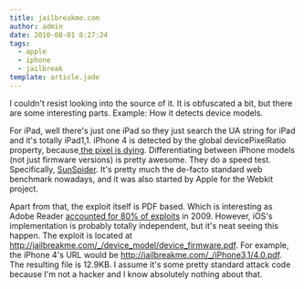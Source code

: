 ```yaml
---
title: jailbreakme.com
author: admin
date: 2010-08-01 8:27:24
tags: 
  - apple
  - iphone
  - jailbreak
template: article.jade
---
```


I couldn't resist looking into the source of it. It is obfuscated a bit, but there are some interesting parts. Example: How it detects device models.

For iPad, well there's just one iPad so they just search the UA string for iPad and it's totally iPad1,1\. iPhone 4 is detected by the global devicePixelRatio property, because[ the pixel is dying](http://aralbalkan.com/3331). Differentiating between iPhone models (not just firmware versions) is pretty awesome. They do a speed test. Specifically, [SunSpider](http://www2.webkit.org/perf/sunspider-0.9/sunspider.html). It's pretty much the de-facto standard web benchmark nowadays, and it was also started by Apple for the Webkit project.

Apart from that, the exploit itself is PDF based. Which is interesting as Adobe Reader [accounted for 80% of exploits](http://www.computerworld.com/s/article/9157438/Rogue_PDFs_account_for_80_of_all_exploits_says_researcher) in 2009\. However, iOS's implementation is probably totally independent, but it's neat seeing this happen. The exploit is located at http://jailbreakme.com/_/device_model/device_firmware.pdf. For example, the iPhone 4's URL would be http://jailbreakme.com/_/iPhone3,1/4.0.pdf. The resulting file is 12.9KB. I assume it's some pretty standard attack code because I'm not a hacker and I know absolutely nothing about that.
